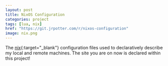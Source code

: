 ```yaml
---
layout: post
title: NixOS Configuration
categories: project
tags: [lua, nix]
href: "https://git.jrpotter.com/r/nixos-configuration"
image: nix.png
---
```


The [nix](https://nixos.org){:target="_blank"} configuration files used to
declaratively describe my local and remote machines. The site you are on now is
declared within this project!

